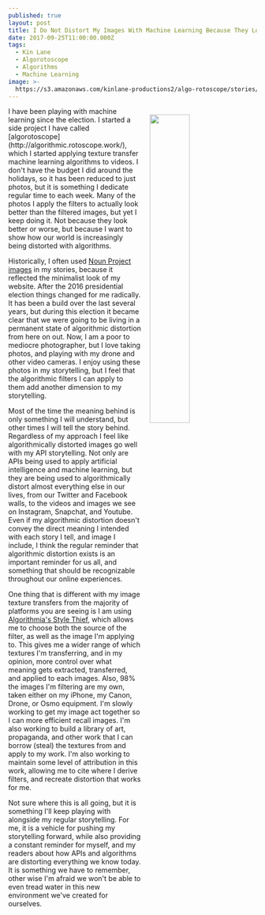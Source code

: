 ```yaml
---
published: true
layout: post
title: I Do Not Distort My Images With Machine Learning Because They Look Better
date: 2017-09-25T11:00:00.000Z
tags:
  - Kin Lane
  - Algorotoscope
  - Algorithms
  - Machine Learning
image: >-
  https://s3.amazonaws.com/kinlane-productions2/algo-rotoscope/stories/cyril-e-power-the-tube-train-nighttime-in-paris-1.jpg
---
```

<p><img src="https://s3.amazonaws.com/kinlane-productions2/algo-rotoscope/stories/cyril-e-power-the-tube-train-nighttime-in-paris-1.jpg" align="right" width="40%" style="padding: 15px;" /></p>I have been playing with machine learning since the election. I started a side project I have called [algorotoscope](http://algorithmic.rotoscope.work/), which I started applying texture transfer machine learning algorithms to videos. I don't have the budget I did around the holidays, so it has been reduced to just photos, but it is something I dedicate regular time to each week. Many of the photos I apply the filters to actually look better than the filtered images, but yet I keep doing it. Not because they look better or worse, but because I want to show how our world is increasingly being distorted with algorithms.

Historically, I often used [Noun Project images](https://thenounproject.com/) in my stories, because it reflected the minimalist look of my website. After the 2016 presidential election things changed for me radically. It has been a build over the last several years, but during this election it became clear that we were going to be living in a permanent state of algorithmic distortion from here on out. Now, I am a poor to mediocre photographer, but I love taking photos, and playing with my drone and other video cameras. I enjoy using these photos in my storytelling, but I feel that the algorithmic filters I can apply to them add another dimension to my storytelling.

Most of the time the meaning behind is only something I will understand, but other times I will tell the story behind. Regardless of my approach I feel like algorithmically distorted images go well with my API storytelling. Not only are APIs being used to apply artificial intelligence and machine learning, but they are being used to algorithmically distort almost everything else in our lives, from our Twitter and Facebook walls, to the videos and images we see on Instagram, Snapchat, and Youtube. Even if my algorithmic distortion doesn't convey the direct meaning I intended with each story I tell, and image I include, I think the regular reminder that algorithmic distortion exists is an important reminder for us all, and something that should be recognizable throughout our online experiences.

One thing that is different with my image texture transfers from the majority of platforms you are seeing is I am using [Algorithmia's Style Thief](https://algorithmia.com/algorithms/bkyan/StyleThief), which allows me to choose both the source of the filter, as well as the image I'm applying to. This gives me a wider range of which textures I'm transferring, and in my opinion, more control over what meaning gets extracted, transferred, and applied to each images. Also, 98% the images I'm filtering are my own, taken either on my iPhone, my Canon, Drone, or Osmo equipment. I'm slowly working to get my image act together so I can more efficient recall images. I'm also working to build a library of art, propaganda, and other work that I can borrow (steal) the textures from and apply to my work. I'm also working to maintain some level of attribution in this work, allowing me to cite where I derive filters, and recreate distortion that works for me.

Not sure where this is all going, but it is something I'll keep playing with alongside my regular storytelling. For me, it is a vehicle for pushing my storytelling forward, while also providing a constant reminder for myself, and my readers about how APIs and algorithms are distorting everything we know today. It is something we have to remember, other wise I'm afraid we won't be able to even tread water in this new environment we've created for ourselves.
